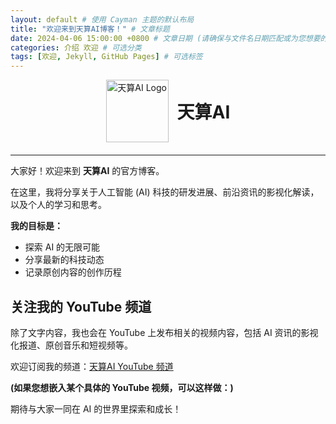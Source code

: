 ```yaml
---
layout: default # 使用 Cayman 主题的默认布局
title: "欢迎来到天算AI博客！" # 文章标题
date: 2024-04-06 15:00:00 +0800 # 文章日期 (请确保与文件名日期匹配或为您想要的日期)
categories: 介绍 欢迎 # 可选分类
tags: [欢迎, Jekyll, GitHub Pages] # 可选标签
---
```


<!-- 在这里添加 LOGO 和文字 -->
<div style="text-align: center; margin-bottom: 20px;"> 
  <img src="{{ '/assets/images/logo.png' | relative_url }}" alt="天算AI Logo" style="width: 100px; height: auto; vertical-align: middle; margin-right: 10px;"> 
  <span style="font-size: 2em; font-weight: bold; vertical-align: middle;">天算AI</span>
</div>
<hr> 
<!-- LOGO 和文字结束 -->

大家好！欢迎来到 **天算AI** 的官方博客。

在这里，我将分享关于人工智能 (AI) 科技的研发进展、前沿资讯的影视化解读，以及个人的学习和思考。

**我的目标是：**

*   探索 AI 的无限可能
*   分享最新的科技动态
*   记录原创内容的创作历程

## 关注我的 YouTube 频道

除了文字内容，我也会在 YouTube 上发布相关的视频内容，包括 AI 资讯的影视化报道、原创音乐和短视频等。

欢迎订阅我的频道：[天算AI YouTube 频道](https://www.youtube.com/@jinvjinvbar)

**(如果您想嵌入某个具体的 YouTube 视频，可以这样做：)**
<!-- 
1. 打开那个 YouTube 视频页面。
2. 点击 "分享" (Share) -> "嵌入" (Embed)。
3. 复制提供的 `<iframe ...></iframe>` 代码。
4. 将代码粘贴到这里。
例如:
<iframe width="560" height="315" src="https://www.youtube.com/embed/替换成视频ID" title="YouTube video player" frameborder="0" allow="accelerometer; autoplay; clipboard-write; encrypted-media; gyroscope; picture-in-picture; web-share" allowfullscreen></iframe> 
-->

期待与大家一同在 AI 的世界里探索和成长！
